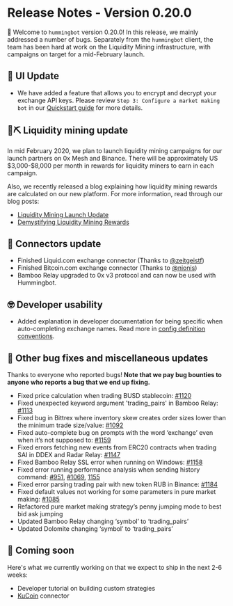 # Release Notes - Version 0.20.0

🚀 Welcome to `hummingbot` version 0.20.0! In this release, we mainly addressed a number of bugs. Separately from the `hummingbot` client, the team has been hard at work on the Liquidity Mining infrastructure, with campaigns on target for a mid-February launch.

## 🤖 UI Update
* We have added a feature that allows you to encrypt and decrypt your exchange API keys. Please review `Step 3: Configure a market making bot` in our [Quickstart guide](https://hummingbot.io/academy/quickstart/4-create-bot/) for more details.

## 🌊⛏ Liquidity mining update

In mid February 2020, we plan to launch liquidity mining campaigns for our launch partners on 0x Mesh and Binance. There will be approximately US \$3,000-$8,000 per month in rewards for liquidity miners to earn in each campaign.

Also, we recently released a blog explaining how liquidity mining rewards are calculated on our new platform. For more information, read through our blog posts:

* [Liquidity Mining Launch Update](https://hummingbot.io/blog/2019-12-liquidity-mining-launch/) 
* [Demystifying Liquidity Mining Rewards](https://hummingbot.io/blog/2019-12-liquidity-mining-rewards/)

## 🔗 Connectors update

* Finished Liquid.com exchange connector (Thanks to [@zeitgeistf](https://github.com/zeitgeistf))
* Finished Bitcoin.com exchange connector (Thanks to [@nionis](https://github.com/nionis))
* Bamboo Relay upgraded to 0x v3 protocol and can now be used with Hummingbot.

## 🤓 Developer usability

* Added explanation in developer documentation for being specific when auto-completing exchange names. Read more in [config definition conventions](https://docs.hummingbot.io/developers/config/#config-definition-conventions).


## 🐞 Other bug fixes and miscellaneous updates

Thanks to everyone who reported bugs! **Note that we pay bug bounties to anyone who reports a bug that we end up fixing.**

* Fixed price calculation when trading BUSD stablecoin: [#1120](https://github.com/CoinAlpha/hummingbot/issues/1120)
* Fixed unexpected keyword argument 'trading_pairs' in Bamboo Relay: [#1113](https://github.com/CoinAlpha/hummingbot/issues/1113)
* Fixed bug in Bittrex where inventory skew creates order sizes lower than the minimum trade size/value: [#1092](https://github.com/CoinAlpha/hummingbot/issues/1092)
* Fixed auto-complete bug on prompts with the word ‘exchange’ even when it’s not supposed to: [#1159](https://github.com/CoinAlpha/hummingbot/issues/1159)
* Fixed errors fetching new events from ERC20 contracts when trading SAI in DDEX and Radar Relay: [#1147](https://github.com/CoinAlpha/hummingbot/issues/1147)
* Fixed Bamboo Relay SSL error when running on Windows: [#1158](https://github.com/CoinAlpha/hummingbot/pull/1158)
* Fixed error running performance analysis when sending history command: [#951](https://github.com/CoinAlpha/hummingbot/issues/951), [#1069](https://github.com/CoinAlpha/hummingbot/issues/1069), [1155](https://github.com/CoinAlpha/hummingbot/issues/1155)
* Fixed error parsing trading pair with new token RUB in Binance: [#1184](https://github.com/CoinAlpha/hummingbot/issues/1184)
* Fixed default values not working for some parameters in pure market making: [#1085](https://github.com/CoinAlpha/hummingbot/issues/1085)
* Refactored pure market making strategy’s penny jumping mode to best bid ask jumping
* Updated Bamboo Relay changing ‘symbol’ to ‘trading_pairs’
* Updated Dolomite changing ‘symbol’ to ‘trading_pairs’


## 🚀 Coming soon

Here's what we currently working on that we expect to ship in the next 2-6 weeks:

* Developer tutorial on building custom strategies
* [KuCoin](https://www.kucoin.com/) connector